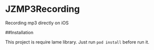 JZMP3Recording
==============

Recording mp3 directly on iOS

##Installation

This project is require lame library.
Just run `pod install` before run it.


